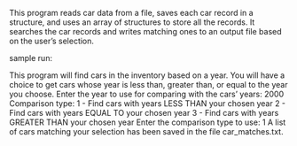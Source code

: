 This program reads car data from a file, saves each car record in a structure, and uses an array of structures
to store all the records. It searches the car records and writes matching ones to an output file based on the
user’s selection.

sample run:

This program will find cars in the inventory based on a year. You will have a
choice to get cars whose year is less than, greater than, or equal to the year
you choose.
Enter the year to use for comparing with the cars’ years: 2000
Comparison type:
1 - Find cars with years LESS THAN your chosen year
2 - Find cars with years EQUAL TO your chosen year
3 - Find cars with years GREATER THAN your chosen year
Enter the comparison type to use: 1
A list of cars matching your selection has been saved in the file
car_matches.txt.
